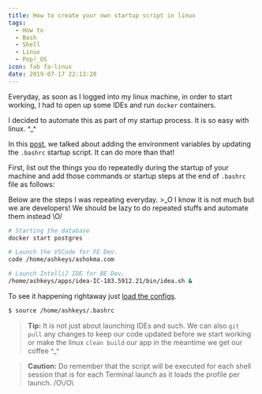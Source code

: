 ```yaml
---
title: How to create your own startup script in linux
tags:
  - How to
  - Bash
  - Shell
  - Linux
  - Pop!_OS
icon: fab fa-linux
date: 2019-07-17 22:13:20
---
```


Everyday, as soon as I logged into my linux machine, in order to start working, I had to open up some IDEs and run `docker` containers.

I decided to automate this as part of my startup process. It is so easy with linux. ^\_^

In this [post][1], we talked about adding the environment variables by updating the `.bashrc` startup script. It can do more than that!

First, list out the things you do repeatedly during the startup of your machine and add those commands or startup steps at the end of `.bashrc` file as follows:

Below are the steps I was repeating everyday. >\_O I know it is not much but we are developers! We should be lazy to do repeated stuffs and automate them instead \O/

```bash
# Starting the database
docker start postgres

# Launch the VSCode for FE Dev.
code /home/ashkeys/ashokma.com

# Launch IntelliJ IDE for BE Dev.
/home/ashkeys/apps/idea-IC-183.5912.21/bin/idea.sh &
```

To see it happening rightaway just [load the configs][2].

```bash
$ source /home/ashkeys/.bashrc
```

> **Tip:** It is not just about launching IDEs and such. We can also `git pull` any changes to keep our code updated before we start working or make the linux `clean build` our app in the meantime we get our coffee ^\_^

> **Caution:** Do remember that the script will be executed for each shell session that is for each Terminal launch as it loads the profile per launch. /O\\/O\

[1]: /2019/07/03/How-to-add-environment-or-path-variables-in-linux/#Add-to-path-variable
[2]: /2019/07/03/How-to-add-environment-or-path-variables-in-linux/#Load-the-configs
